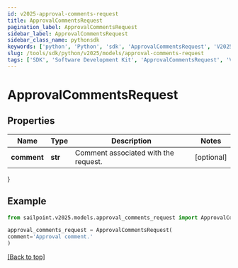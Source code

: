 ```yaml
---
id: v2025-approval-comments-request
title: ApprovalCommentsRequest
pagination_label: ApprovalCommentsRequest
sidebar_label: ApprovalCommentsRequest
sidebar_class_name: pythonsdk
keywords: ['python', 'Python', 'sdk', 'ApprovalCommentsRequest', 'V2025ApprovalCommentsRequest'] 
slug: /tools/sdk/python/v2025/models/approval-comments-request
tags: ['SDK', 'Software Development Kit', 'ApprovalCommentsRequest', 'V2025ApprovalCommentsRequest']
---
```


# ApprovalCommentsRequest


## Properties

Name | Type | Description | Notes
------------ | ------------- | ------------- | -------------
**comment** | **str** | Comment associated with the request. | [optional] 
}

## Example

```python
from sailpoint.v2025.models.approval_comments_request import ApprovalCommentsRequest

approval_comments_request = ApprovalCommentsRequest(
comment='Approval comment.'
)

```
[[Back to top]](#) 

